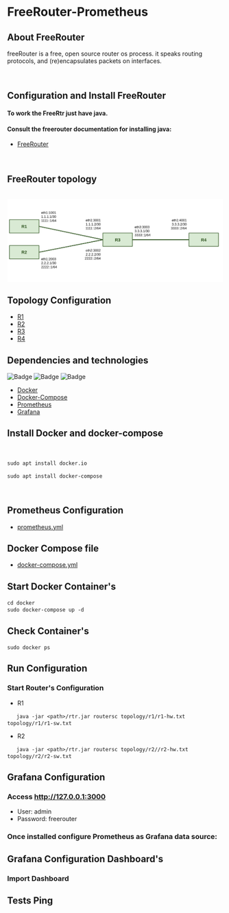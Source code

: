 # FreeRouter-Prometheus

## About FreeRouter

freeRouter is a free, open source router os process.
it speaks routing protocols, and (re)encapsulates packets on interfaces.

</br>

## Configuration and Install FreeRouter

#### To work the FreeRtr just have java.
#### Consult the freerouter documentation for installing java:

- [FreeRouter](http://www.freertr.net/)

</br>

## FreeRouter topology
</br>
<div style='display: inline-block'>
   <img align="center" alt="Python" src='img-topology/topology.png' />
</div>
 
</br>
 
## Topology Configuration
- [R1](https://github.com/Tetzdesen/FreeRouter-Prometheus/tree/main/topology/r1)
- [R2](https://github.com/Tetzdesen/FreeRouter-Prometheus/tree/main/topology/r2)
- [R3](https://github.com/Tetzdesen/FreeRouter-Prometheus/tree/main/topology/r3)
- [R4](https://github.com/Tetzdesen/FreeRouter-Prometheus/tree/main/topology/r4)
 
## Dependencies and technologies
![Badge](https://img.shields.io/static/v1?label=DOCKER&message=DOCKER&color=blue&style=for-the-badge&logo=DOCKER)
![Badge](https://img.shields.io/static/v1?label=Prometheus&message=Prometheus&color=blue&style=for-the-badge&logo=PROMETHEUS)
![Badge](https://img.shields.io/static/v1?label=GRAFANA&message=Grafana&color=blue&style=for-the-badge&logo=GRAFANA)
- [Docker](https://www.docker.com/)
- [Docker-Compose](https://docs.docker.com/compose/)
- [Prometheus](https://prometheus.io/)
- [Grafana](https://grafana.com/grafana/)
## Install Docker and docker-compose
</br>

``` 
sudo apt install docker.io 
``` 
```
sudo apt install docker-compose 
```
</br>

## Prometheus Configuration
- [prometheus.yml](https://github.com/Tetzdesen/FreeRouter-Prometheus/tree/main/prometheus)
 
 
## Docker Compose file
- [docker-compose.yml](https://github.com/Tetzdesen/FreeRouter-Prometheus/tree/main/prometheus)
 
## Start Docker Container's
```
cd docker
sudo docker-compose up -d
```
## Check Container's
```
sudo docker ps
```
## Run Configuration 
### Start Router's Configuration
- R1
```
   java -jar <path>/rtr.jar routersc topology/r1/r1-hw.txt topology/r1/r1-sw.txt 
```
- R2
```
   java -jar <path>/rtr.jar routersc topology/r2//r2-hw.txt topology/r2/r2-sw.txt 
```
## Grafana Configuration 
### Access http://127.0.0.1:3000 
- User: admin 
- Password: freerouter

### Once installed configure Prometheus as Grafana data source:

## Grafana Configuration Dashboard's
### Import Dashboard 
## Tests Ping